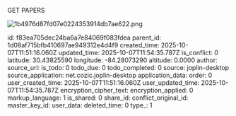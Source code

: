 GET PAPERS

![1b4976d87fd07e0224353914db7ae622.png](:/82a59b8e11504a2bbbfa4750400f50f1)

id: f83ea705dec24ba6a7e84069f083fdea
parent_id: 1d08af715bfb410697ae949312e4d4f9
created_time: 2025-10-07T11:51:16.060Z
updated_time: 2025-10-07T11:54:35.787Z
is_conflict: 0
latitude: 30.43825590
longitude: -84.28073290
altitude: 0.0000
author: 
source_url: 
is_todo: 0
todo_due: 0
todo_completed: 0
source: joplin-desktop
source_application: net.cozic.joplin-desktop
application_data: 
order: 0
user_created_time: 2025-10-07T11:51:16.060Z
user_updated_time: 2025-10-07T11:54:35.787Z
encryption_cipher_text: 
encryption_applied: 0
markup_language: 1
is_shared: 0
share_id: 
conflict_original_id: 
master_key_id: 
user_data: 
deleted_time: 0
type_: 1